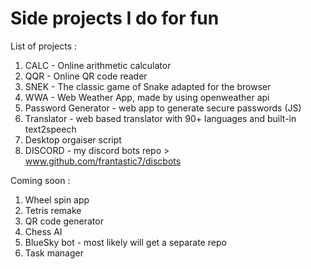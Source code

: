 # Side projects I do for fun

List of projects :

1. CALC - Online arithmetic calculator
2. QQR - Online QR code reader
3. SNEK - The classic game of Snake adapted for the browser
4. WWA - Web Weather App, made by using openweather api
5. Password Generator - web app to generate secure passwords (JS)
6. Translator - web based translator with 90+ languages and built-in text2speech
7. Desktop orgaiser script  
8. DISCORD - my discord bots repo > www.github.com/frantastic7/discbots  

Coming soon : 

1. Wheel spin app
2. Tetris remake
3. QR code generator
4. Chess AI
5. BlueSky bot - most likely will get a separate repo
6. Task manager
